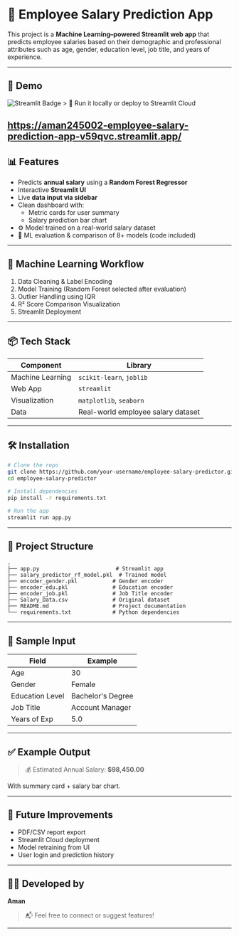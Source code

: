 # 💼 Employee Salary Prediction App

This project is a **Machine Learning–powered Streamlit web app** that predicts employee salaries based on their demographic and professional attributes such as age, gender, education level, job title, and years of experience.

---

## 🚀 Demo

<img src="https://img.shields.io/badge/Streamlit%20App-Live-green?logo=streamlit" alt="Streamlit Badge"/>
> 🧪 Run it locally or deploy to Streamlit Cloud

https://aman245002-employee-salary-prediction-app-v59qvc.streamlit.app/
---

## 📊 Features

- Predicts **annual salary** using a **Random Forest Regressor**
- Interactive **Streamlit UI**
- Live **data input via sidebar**
- Clean dashboard with:
  - Metric cards for user summary
  - Salary prediction bar chart
- ⚙️ Model trained on a real-world salary dataset
- 🧠 ML evaluation & comparison of 8+ models (code included)

---

## 🧠 Machine Learning Workflow

1. Data Cleaning & Label Encoding
2. Model Training (Random Forest selected after evaluation)
3. Outlier Handling using IQR
4. R² Score Comparison Visualization
5. Streamlit Deployment

---

## 📦 Tech Stack

| Component         | Library       |
|------------------|---------------|
| Machine Learning | `scikit-learn`, `joblib` |
| Web App          | `streamlit`   |
| Visualization    | `matplotlib`, `seaborn` |
| Data             | Real-world employee salary dataset |

---

## 🛠️ Installation

```bash
# Clone the repo
git clone https://github.com/your-username/employee-salary-predictor.git
cd employee-salary-predictor

# Install dependencies
pip install -r requirements.txt

# Run the app
streamlit run app.py
```

---

## 📁 Project Structure

```
.
├── app.py                        # Streamlit app
├── salary_predictor_rf_model.pkl  # Trained model
├── encoder_gender.pkl           # Gender encoder
├── encoder_edu.pkl              # Education encoder
├── encoder_job.pkl              # Job Title encoder
├── Salary_Data.csv              # Original dataset
├── README.md                    # Project documentation
└── requirements.txt             # Python dependencies
```

---

## 🧪 Sample Input

| Field            | Example               |
|------------------|------------------------|
| Age              | 30                    |
| Gender           | Female                |
| Education Level  | Bachelor's Degree     |
| Job Title        | Account Manager       |
| Years of Exp     | 5.0                   |

---

## ✅ Example Output

> 💰 Estimated Annual Salary: **$98,450.00**

With summary card + salary bar chart.

---

## 📌 Future Improvements

- PDF/CSV report export
- Streamlit Cloud deployment
- Model retraining from UI
- User login and prediction history

---

## 👨‍💻 Developed by

**Aman**  
> 📬 Feel free to connect or suggest features!

---
